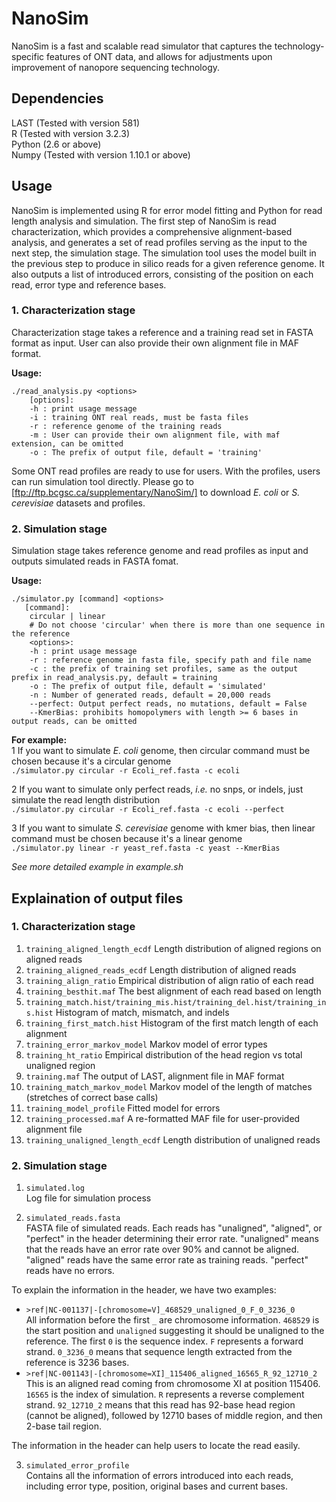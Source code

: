 # NanoSim  
NanoSim is a fast and scalable read simulator that captures the technology-specific features of ONT data, and allows for adjustments upon improvement of nanopore sequencing technology.

## Dependencies
LAST (Tested with version 581)  
R (Tested with version 3.2.3)  
Python (2.6 or above)  
Numpy (Tested with version 1.10.1 or above)  

## Usage
NanoSim is implemented using R for error model fitting and Python for read length analysis and simulation. The first step of NanoSim is read characterization, which provides a comprehensive alignment-based analysis, and generates a set of read profiles serving as the input to the next step, the simulation stage. The simulation tool uses the model built in the previous step to produce in silico reads for a given reference genome. It also outputs a list of introduced errors, consisting of the position on each read, error type and reference bases.

### 1. Characterization stage  
Characterization stage takes a reference and a training read set in FASTA format as input. User can also provide their own alignment file in MAF format.  

__Usage:__  
```
./read_analysis.py <options>  
    [options]:  
    -h : print usage message  
    -i : training ONT real reads, must be fasta files  
    -r : reference genome of the training reads  
    -m : User can provide their own alignment file, with maf extension, can be omitted  
    -o : The prefix of output file, default = 'training'  
```
Some ONT read profiles are ready to use for users. With the profiles, users can run simulation tool directly. Please go to [ftp://ftp.bcgsc.ca/supplementary/NanoSim/] to download _E. coli_ or _S. cerevisiae_ datasets and profiles.

### 2. Simulation stage  
Simulation stage takes reference genome and read profiles as input and outputs simulated reads in FASTA fomat.  

__Usage:__  
```
./simulator.py [command] <options>  
   [command]:  
    circular | linear  
    # Do not choose 'circular' when there is more than one sequence in the reference  
    <options>:  
    -h : print usage message
    -r : reference genome in fasta file, specify path and file name  
    -c : the prefix of training set profiles, same as the output prefix in read_analysis.py, default = training  
    -o : The prefix of output file, default = 'simulated'  
    -n : Number of generated reads, default = 20,000 reads  
    --perfect: Output perfect reads, no mutations, default = False  
    --KmerBias: prohibits homopolymers with length >= 6 bases in output reads, can be omitted  
```
__For example:__  
1 If you want to simulate _E. coli_ genome, then circular command must be chosen because it's a circular genome  
`./simulator.py circular -r Ecoli_ref.fasta -c ecoli`  

2 If you want to simulate only perfect reads, _i.e._ no snps, or indels, just simulate the read length distribution  
`./simulator.py circular -r Ecoli_ref.fasta -c ecoli --perfect` 

3 If you want to simulate _S. cerevisiae_ genome with kmer bias, then linear command must be chosen because it's a linear genome  
`./simulator.py linear -r yeast_ref.fasta -c yeast --KmerBias`  

_See more detailed example in example.sh_  

## Explaination of output files  
### 1. Characterization stage
1. `training_aligned_length_ecdf` Length distribution of aligned regions on aligned reads  
2. `training_aligned_reads_ecdf` Length distribution of aligned reads  
3. `training_align_ratio` Empirical distribution of align ratio of each read  
4. `training_besthit.maf` The best alignment of each read based on length  
5. `training_match.hist/training_mis.hist/training_del.hist/training_ins.hist` Histogram of match, mismatch, and indels  
6. `training_first_match.hist` Histogram of the first match length of each alignment  
7. `training_error_markov_model` Markov model of error types  
8. `training_ht_ratio` Empirical distribution of the head region vs total unaligned region  
9. `training.maf` The output of LAST, alignment file in MAF format  
10. `training_match_markov_model` Markov model of the length of matches (stretches of correct base calls)  
11. `training_model_profile` Fitted model for errors  
12. `training_processed.maf` A re-formatted MAF file for user-provided alignment file  
13. `training_unaligned_length_ecdf` Length distribution of unaligned reads  

### 2. Simulation stage  
1. `simulated.log`  
  Log file for simulation process  
  
2. `simulated_reads.fasta`  
  FASTA file of simulated reads. Each reads has "unaligned", "aligned", or "perfect" in the header determining their error rate. "unaligned" means that the reads have an error rate over 90% and cannot be aligned. "aligned" reads have the same error rate as training reads. "perfect" reads have no errors.  
  
  To explain the information in the header, we have two examples:  
  * `>ref|NC-001137|-[chromosome=V]_468529_unaligned_0_F_0_3236_0`  
    All information before the first `_` are chromosome information. `468529` is the start position and `unaligned` suggesting it should be unaligned to the reference. The first `0` is the sequence index. `F` represents a forward strand. `0_3236_0` means that sequence length extracted from the reference is 3236 bases.  
  * `>ref|NC-001143|-[chromosome=XI]_115406_aligned_16565_R_92_12710_2`  
    This is an aligned read coming from chromosome XI at position 115406. `16565` is the index of simulation. `R` represents a reverse complement strand. `92_12710_2` means that this read has 92-base head region (cannot be aligned), followed by 12710 bases of middle region, and then 2-base tail region.  
  
  The information in the header can help users to locate the read easily.  
  
3. `simulated_error_profile`  
  Contains all the information of errors introduced into each reads, including error type, position, original bases and current bases.  
